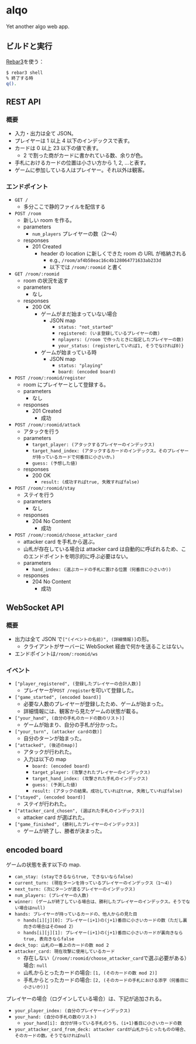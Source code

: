 # alqo

Yet another algo web app.

## ビルドと実行

[Rebar3](https://github.com/erlang/rebar3)を使う：

```sh
$ rebar3 shell
% 終了する時
q().
```

## REST API

### 概要

- 入力・出力は全て JSON。
- プレイヤーは 1 以上 4 以下のインデックスで表す。
- カードは 0 以上 23 以下の値で表す。
  - 2 で割った商がカードに書かれている数、余りが色。
- 手札におけるカードの位置は小さい方から 1, 2, ...と表す。
- ゲームに参加している人はプレイヤー。それ以外は観客。

### エンドポイント

- `GET /`
  - 多分ここで静的ファイルを配信する
- `POST /room`
  - 新しい room を作る。
  - parameters
    - `num_players` プレイヤーの数（2〜4）
  - responses
    - 201 Created
      - header の location に新しくできた room の URL が格納される
        - e.g., `/room/af4b58eac16c4b128064771633ab233d`
        - 以下では `/room/:roomid` と書く
- `GET /room/:roomid`
  - room の状況を返す
  - parameters
    - なし
  - responses
    - 200 OK
      - ゲームがまだ始まっていない場合
        - JSON map
          - `status: "not_started"`
          - `registered: (いま登録しているプレイヤーの数)`
          - `nplayers: (/room で作ったときに指定したプレイヤーの数)`
          - `your_status: (registerしていれば1, そうでなければ0)}`
      - ゲームが始まっている時
        - JSON map
          - `status: "playing"`
          - `board: (encoded board)`
- `POST /room/:roomid/register`
  - room にプレイヤーとして登録する。
  - parameters
    - なし
  - responses
    - 201 Created
      - 成功
- `POST /room/:roomid/attack`
  - アタックを行う
  - parameters
    - `target_player: (アタックするプレイヤーのインデックス)`
    - `target_hand_index: (アタックするカードのインデックス。そのプレイヤーが持っているカードで何番目に小さいか。)`
    - `guess: (予想した値)`
  - responses
    - 200 OK
      - `result: (成功すればtrue, 失敗すればfalse)`
- `POST /room/:roomid/stay`
  - ステイを行う
  - parameters
    - なし
  - responses
    - 204 No Content
      - 成功
- `POST /room/:roomid/choose_attacker_card`
  - attacker card を手札から選ぶ。
  - 山札が存在している場合は attacker card は自動的に呼ばれるため、このエンドポイントを明示的に呼ぶ必要はない。
  - parameters
    - `hand_index: (選ぶカードの手札に置ける位置（何番目に小さいか）)`
  - responses
    - 204 No Content
      - 成功

## WebSocket API

### 概要

- 出力は全て JSON で`["(イベントの名前)", (詳細情報)]`の形。
  - クライアントがサーバーに WebSocket 経由で何かを送ることはない。
- エンドポイントは`/room/:roomid/ws`

### イベント

- `["player_registered", (登録したプレイヤーの合計人数)]`
  - プレイヤーが`POST /register`を叩いて登録した。
- `["game_started", (encoded board)]`
  - 必要な人数のプレイヤーが登録したため、ゲームが始まった。
  - 詳細情報には、観客から見たゲームの状態が載る。
- `["your_hand", (自分の手札のカードの数のリスト)]`
  - ゲームが始まり、自分の手札が分かった。
- `["your_turn", (attacker cardの数)]`
  - 自分のターンが始まった。
- `["attacked", (後述のmap)]`
  - アタックが行われた。
  - 入力は以下の map
    - `board: (encoded board)`
    - `target_player: (攻撃されたプレイヤーのインデックス)`
    - `target_hand_index: (攻撃された手札のインデックス)`
    - `guess: (予測した値)`
    - `result: (アタックの結果。成功していればtrue, 失敗していればfalse)`
- `["stayed", (encoded board)]`
  - ステイが行われた。
- `["attacker_card_chosen", (選ばれた手札のインデックス)]`
  - attacker card が選ばれた。
- `["game_finished", (勝利したプレイヤーのインデックス)]`
  - ゲームが終了し、勝者が決まった。

## encoded board

ゲームの状態を表す以下の map.

- `can_stay: (stayできるならtrue, できないならfalse)`
- `current_turn: (現在ターンを持っているプレイヤーのインデックス（1〜4）)`
- `next_turn: (次にターンが渡るプレイヤーのインデックス)`
- `num_players: (プレイヤーの人数)`
- `winner: (ゲームが終了している場合は、勝利したプレイヤーのインデックス。そうでない場合はnull)`
- `hands: プレイヤーが持っているカードの、他人からの見た目`
  - `hands[i][j][0]: プレイヤー(i+1)の(j+1)番目に小さいカードの数（ただし裏向きの場合はそのmod 2）`
  - `hands[i][j][1]: プレイヤー(i+1)の(j+1)番目に小さいカードが裏向きならtrue, 表向きならfalse`
- `deck_top: 山札の一番上のカードの数 mod 2`
- `attacker_card: 現在攻撃に使用しているカード`
  - 存在しない（`/room/:roomid/choose_attacker_card`で選ぶ必要がある）場合: `null`
  - 山札からとったカードの場合: `[1, (そのカードの数 mod 2)]`
  - 手札からとったカードの場合: `[2, (そのカードの手札における添字（何番目に小さいか）)]`

プレイヤーの場合（ログインしている場合）は、下記が追加される。

- `your_player_index: (自分のプレイヤーインデックス)`
- `your_hand: (自分の手札の数のリスト)`
  - `your_hand[i]: 自分が持っている手札のうち、(i+1)番目に小さいカードの数`
- `your_attacker_card_from_deck: attacker cardが山札からとったものの場合、そのカードの数。そうでなければnull`
